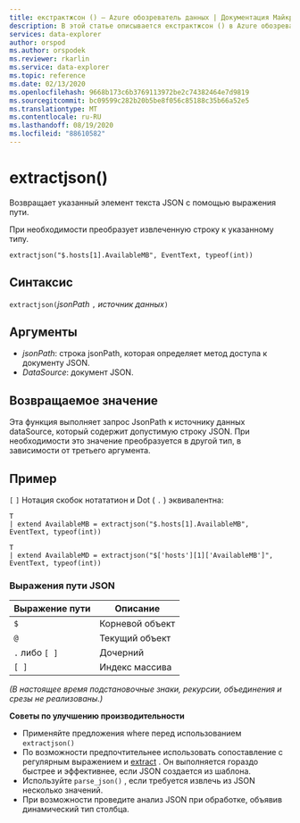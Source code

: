 ```yaml
---
title: екстрактжсон () — Azure обозреватель данных | Документация Майкрософт
description: В этой статье описывается екстрактжсон () в Azure обозреватель данных.
services: data-explorer
author: orspod
ms.author: orspodek
ms.reviewer: rkarlin
ms.service: data-explorer
ms.topic: reference
ms.date: 02/13/2020
ms.openlocfilehash: 9668b173c6b3769113972be2c74382464e7d9819
ms.sourcegitcommit: bc09599c282b20b5be8f056c85188c35b66a52e5
ms.translationtype: MT
ms.contentlocale: ru-RU
ms.lasthandoff: 08/19/2020
ms.locfileid: "88610582"
---
```

# <a name="extractjson"></a>extractjson()

Возвращает указанный элемент текста JSON с помощью выражения пути. 

При необходимости преобразует извлеченную строку к указанному типу.

```kusto
extractjson("$.hosts[1].AvailableMB", EventText, typeof(int))
```

## <a name="syntax"></a>Синтаксис

`extractjson(`*jsonPath* `,` *источник данных*`)` 

## <a name="arguments"></a>Аргументы

* *jsonPath*: строка jsonPath, которая определяет метод доступа к документу JSON.
* *DataSource*: документ JSON.

## <a name="returns"></a>Возвращаемое значение

Эта функция выполняет запрос JsonPath к источнику данных dataSource, который содержит допустимую строку JSON. При необходимости это значение преобразуется в другой тип, в зависимости от третьего аргумента.

## <a name="example"></a>Пример

`[` `]` Нотация скобок нотататион и Dot ( `.` ) эквивалентна:

```kusto
T 
| extend AvailableMB = extractjson("$.hosts[1].AvailableMB", EventText, typeof(int)) 

T
| extend AvailableMD = extractjson("$['hosts'][1]['AvailableMB']", EventText, typeof(int)) 
```

### <a name="json-path-expressions"></a>Выражения пути JSON

|Выражение пути|Описание|
|---|---|
|`$`|Корневой объект|
|`@`|Текущий объект|
|`.` либо `[ ]` | Дочерний|
|`[ ]`|Индекс массива|

*(В настоящее время подстановочные знаки, рекурсии, объединения и срезы не реализованы.)*


**Советы по улучшению производительности**

* Применяйте предложения where перед использованием `extractjson()`
* По возможности предпочтительнее использовать сопоставление с регулярным выражением и [extract](extractfunction.md) . Он выполняется гораздо быстрее и эффективнее, если JSON создается из шаблона.
* Используйте `parse_json()` , если требуется извлечь из JSON несколько значений.
* При возможности проведите анализ JSON при обработке, объявив динамический тип столбца.